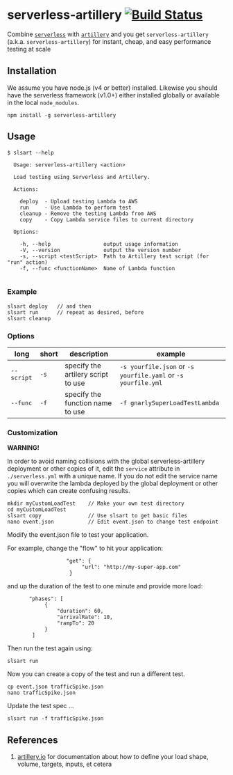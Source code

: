 # serverless-artillery [![Build Status](https://travis-ci.org/Nordstrom/serverless-artillery.svg)](https://travis-ci.org/Nordstrom/serverless-artillery)
Combine [`serverless`](https://serverless.com) with [`artillery`](https://artillery.io) and you get `serverless-artillery` (a.k.a. `serverless-artillery`) for instant, cheap, and easy performance testing at scale

## Installation
We assume you have node.js (v4 or better) installed.  Likewise you should have the serverless framework (v1.0+) either installed globally or available in the local `node_modules`.

```
npm install -g serverless-artillery
```

## Usage

```
$ slsart --help

  Usage: serverless-artillery <action>

  Load testing using Serverless and Artillery.

  Actions:

    deploy  - Upload testing Lambda to AWS
    run     - Use Lambda to perform test
    cleanup - Remove the testing Lambda from AWS
    copy    - Copy Lambda service files to current directory

  Options:

    -h, --help                 output usage information
    -V, --version              output the version number
    -s, --script <testScript>  Path to Artillery test script (for "run" action)
    -f, --func <functionName>  Name of Lambda function


```

### Example

```
slsart deploy   // and then
slsart run      // repeat as desired, before
slsart cleanup
```

### Options

long | short | description | example
---- | ----- | ----------- | -------
`--script` | `-s` | specify the artilery script to use | `-s yourfile.json` or `-s yourfile.yaml` or `-s yourfile.yml`
`--func` | `-f` | specify the function name to use | `-f gnarlySuperLoadTestLambda`

### Customization

**WARNING!**

In order to avoid naming collisions with the global serverless-artillery deployment or other copies of it, edit the `service` attribute in `./serverless.yml` with a unique name.  If you do not edit the service name you will overwrite the lambda deployed by the global deployment or other copies which can create confusing results.

```
mkdir myCustomLoadTest    // Make your own test directory
cd myCustomLoadTest
slsart copy               // Use slsart to get basic files
nano event.json           // Edit event.json to change test endpoint

```

Modify the event.json file to test your application.

For example, change the "flow" to hit your application:

```
                   "get": {
                        "url": "http://my-super-app.com"
                    }
```

and up the duration of the test to one minute and provide more load:

```
       "phases": [
            {
                "duration": 60,
                "arrivalRate": 10,
                "rampTo": 20
            }
        ]
```

Then run the test again using:

```
slsart run
```

Now you can create a copy of the test and run a different test.

```
cp event.json trafficSpike.json
nano trafficSpike.json
```

Update the test spec ...

```
slsart run -f trafficSpike.json
```

## References
1. [artillery.io](https://artillery.io) for documentation about how to define your load shape, volume, targets, inputs, et cetera
